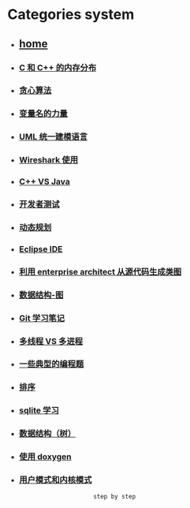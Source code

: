 # Categories system
* ## [home](../README.md)
* ### [C 和 C++ 的内存分布](CAndC++MemoryDistribution.md)
* ### [贪心算法](GreedyAlgorithms.md)
* ### [变量名的力量](ThePowerOfVariableName.md)
* ### [UML 统一建模语言](UML.md)
* ### [Wireshark 使用](Wireshark.md)
* ### [C++ VS Java](c++VSjava.md)
* ### [开发者测试](developTest.md)
* ### [动态规划](dynamicProgramming.md)
* ### [Eclipse IDE](eclipse.md)
* ### [利用 enterprise architect 从源代码生成类图](enterpriseArchitectClassView.md)
* ### [数据结构-图](graph.md)
* ### [Git 学习笔记](learnGit.md)
* ### [多线程 VS 多进程](mulThreadAndMulProcesses.md)
* ### [一些典型的编程题](someAlgotithmProgrammingQuestions.md)
* ### [排序](sort.md)
* ### [sqlite 学习](sqlite.md)
* ### [数据结构（树）](tree.md)
* ### [使用 doxygen  ](useDoxygen.md)
* ### [用户模式和内核模式](userModeAndKernelMode.md)
                           step by step